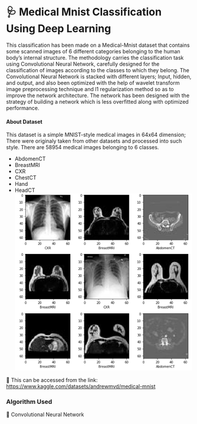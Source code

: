 
# 🩺 Medical Mnist Classification Using Deep Learning

This classification has been made on a Medical-Mnist dataset that contains some scanned images of 6 different categories belonging to the human body’s internal structure. The methodology carries the classification task using Convolutional Neural Network, carefully designed for the classification of images according to the classes to which they belong. The Convolutional Neural Network is stacked with different layers; Input, hidden, and output, and also been optimized with the help of wavelet transform image preprocessing technique and l1 regularization method so as to improve the network architecture. The network has been designed with the strategy of building a network which is less overfitted along with optimized performance.
#### About Dataset
This dataset is a simple MNIST-style medical images in 64x64 dimension;
There were originaly taken from other datasets and processed into such style. There are 58954 medical images belonging to 6 classes.
- AbdomenCT
- BreastMRI
- CXR
- ChestCT
- Hand
- HeadCT
![Image](https://github.com/anmol-varshney/Medical-Mnist-Classification-Deep-Learning/blob/main/medical%20mnist.png)

🎯 This can be accessed from the link: 
https://www.kaggle.com/datasets/andrewmvd/medical-mnist

### Algorithm Used

🎯 Convolutional Neural Network
